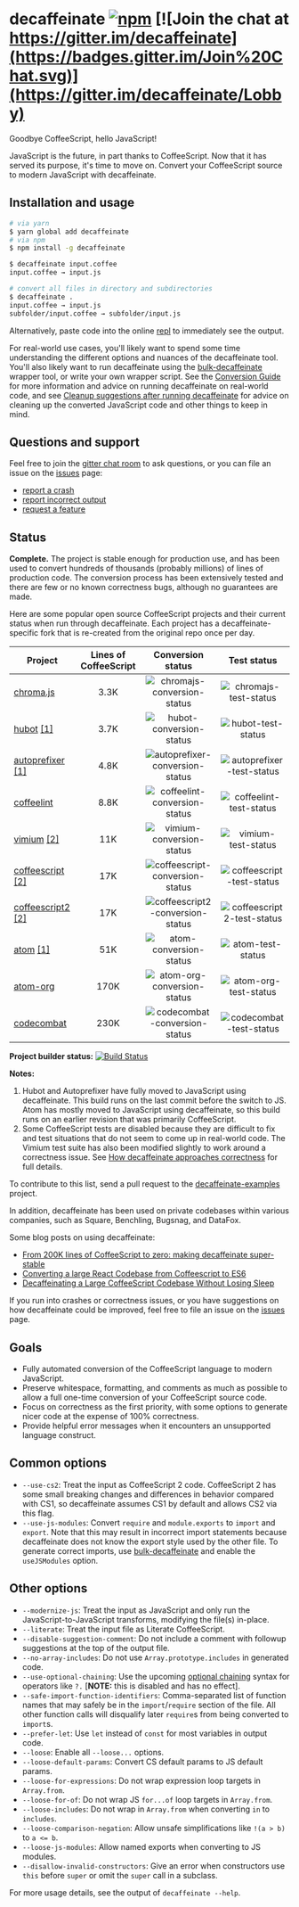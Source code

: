 # decaffeinate [![npm](https://img.shields.io/npm/v/decaffeinate.svg)](https://www.npmjs.com/package/decaffeinate) [![Join the chat at https://gitter.im/decaffeinate](https://badges.gitter.im/Join%20Chat.svg)](https://gitter.im/decaffeinate/Lobby)

Goodbye CoffeeScript, hello JavaScript!

JavaScript is the future, in part thanks to CoffeeScript. Now that it has served
its purpose, it's time to move on. Convert your CoffeeScript source to modern
JavaScript with decaffeinate.

## Installation and usage

```sh
# via yarn
$ yarn global add decaffeinate
# via npm
$ npm install -g decaffeinate

$ decaffeinate input.coffee
input.coffee → input.js

# convert all files in directory and subdirectories
$ decaffeinate .
input.coffee → input.js
subfolder/input.coffee → subfolder/input.js
```

Alternatively, paste code into the online [repl] to immediately see the output.

For real-world use cases, you'll likely want to spend some time understanding
the different options and nuances of the decaffeinate tool. You'll also likely
want to run decaffeinate using the [bulk-decaffeinate] wrapper tool, or write
your own wrapper script. See the [Conversion Guide][conversion-guide] for more
information and advice on running decaffeinate on real-world code, and see
[Cleanup suggestions after running decaffeinate][suggestions] for advice on
cleaning up the converted JavaScript code and other things to keep in mind.

## Questions and support

Feel free to join the [gitter chat room](https://gitter.im/decaffeinate/Lobby)
to ask questions, or you can file an issue on the [issues] page:

- [report a crash][crash-issue]
- [report incorrect output][wrong-issue]
- [request a feature][feature-issue]

## Status

**Complete.** The project is stable enough for production use, and has been used
to convert hundreds of thousands (probably millions) of lines of production
code. The conversion process has been extensively tested and there are few or no
known correctness bugs, although no guarantees are made.

Here are some popular open source CoffeeScript projects and their current status
when run through decaffeinate. Each project has a decaffeinate-specific fork
that is re-created from the original repo once per day.

| Project                                                   | Lines of CoffeeScript |         Conversion status          |         Test status          |
| --------------------------------------------------------- | :-------------------: | :--------------------------------: | :--------------------------: |
| [chroma.js]                                               |         3.3K          |   ![chromajs-conversion-status]    |   ![chromajs-test-status]    |
| [hubot][hubot] [\[1\]](#converted-note)                   |         3.7K          |     ![hubot-conversion-status]     |     ![hubot-test-status]     |
| [autoprefixer][autoprefixer] [\[1\]](#converted-note)     |         4.8K          | ![autoprefixer-conversion-status]  | ![autoprefixer-test-status]  |
| [coffeelint]                                              |         8.8K          |  ![coffeelint-conversion-status]   |  ![coffeelint-test-status]   |
| [vimium][vimium] [\[2\]](#correctness-note)               |          11K          |    ![vimium-conversion-status]     |    ![vimium-test-status]     |
| [coffeescript][coffeescript] [\[2\]](#correctness-note)   |          17K          | ![coffeescript-conversion-status]  | ![coffeescript-test-status]  |
| [coffeescript2][coffeescript2] [\[2\]](#correctness-note) |          17K          | ![coffeescript2-conversion-status] | ![coffeescript2-test-status] |
| [atom][atom] [\[1\]](#converted-note)                     |          51K          |     ![atom-conversion-status]      |     ![atom-test-status]      |
| [atom-org]                                                |         170K          |   ![atom-org-conversion-status]    |   ![atom-org-test-status]    |
| [codecombat]                                              |         230K          |  ![codecombat-conversion-status]   |  ![codecombat-test-status]   |

**Project builder status:** [![Build Status](https://travis-ci.org/decaffeinate/decaffeinate-example-builder.svg?branch=master)](https://travis-ci.org/decaffeinate/decaffeinate-example-builder)

**Notes:**

1. <a id='converted-note'></a>Hubot and Autoprefixer have fully moved to
   JavaScript using decaffeinate. This build runs on the last commit before the
   switch to JS. Atom has mostly moved to JavaScript using decaffeinate, so this
   build runs on an earlier revision that was primarily CoffeeScript.
2. <a id='correctness-note'></a>Some CoffeeScript tests are disabled because
   they are difficult to fix and test situations that do not seem to come up in
   real-world code. The Vimium test suite has also been modified slightly to
   work around a correctness issue. See
   [How decaffeinate approaches correctness][correctness-issues] for full details.

To contribute to this list, send a pull request to the [decaffeinate-examples]
project.

In addition, decaffeinate has been used on private codebases within various
companies, such as Square, Benchling, Bugsnag, and DataFox.

Some blog posts on using decaffeinate:

- [From 200K lines of CoffeeScript to zero: making decaffeinate super-stable][benchling-blog-post]
- [Converting a large React Codebase from Coffeescript to ES6][bugsnag-blog-post]
- [Decaffeinating a Large CoffeeScript Codebase Without Losing Sleep][datafox-blog-post]

If you run into crashes or correctness issues, or you have suggestions on how
decaffeinate could be improved, feel free to file an issue on the [issues] page.

[chroma.js]: https://github.com/decaffeinate-examples/chroma.js
[hubot]: https://github.com/decaffeinate-examples/hubot
[autoprefixer]: https://github.com/decaffeinate-examples/autoprefixer
[coffeelint]: https://github.com/decaffeinate-examples/coffeelint
[vimium]: https://github.com/decaffeinate-examples/vimium
[coffeescript]: https://github.com/decaffeinate-examples/coffeescript
[coffeescript2]: https://github.com/decaffeinate-examples/coffeescript2
[atom]: https://github.com/decaffeinate-examples/atom
[atom-org]: https://github.com/decaffeinate-examples/atom-org
[codecombat]: https://github.com/decaffeinate-examples/codecombat
[decaffeinate-examples]: https://github.com/decaffeinate/decaffeinate-examples
[chromajs-conversion-status]: https://decaffeinate-examples.github.io/chroma.js/conversion-status.svg
[chromajs-test-status]: https://decaffeinate-examples.github.io/chroma.js/test-status.svg
[hubot-conversion-status]: https://decaffeinate-examples.github.io/hubot/conversion-status.svg
[hubot-test-status]: https://decaffeinate-examples.github.io/hubot/test-status.svg
[autoprefixer-conversion-status]: https://decaffeinate-examples.github.io/autoprefixer/conversion-status.svg
[autoprefixer-test-status]: https://decaffeinate-examples.github.io/autoprefixer/test-status.svg
[coffeelint-conversion-status]: https://decaffeinate-examples.github.io/coffeelint/conversion-status.svg
[coffeelint-test-status]: https://decaffeinate-examples.github.io/coffeelint/test-status.svg
[vimium-conversion-status]: https://decaffeinate-examples.github.io/vimium/conversion-status.svg
[vimium-test-status]: https://decaffeinate-examples.github.io/vimium/test-status.svg
[coffeescript-conversion-status]: https://decaffeinate-examples.github.io/coffeescript/conversion-status.svg
[coffeescript-test-status]: https://decaffeinate-examples.github.io/coffeescript/test-status.svg
[coffeescript2-conversion-status]: https://decaffeinate-examples.github.io/coffeescript2/conversion-status.svg
[coffeescript2-test-status]: https://decaffeinate-examples.github.io/coffeescript2/test-status.svg
[atom-conversion-status]: https://decaffeinate-examples.github.io/atom/conversion-status.svg
[atom-test-status]: https://decaffeinate-examples.github.io/atom/test-status.svg
[atom-org-conversion-status]: https://decaffeinate-examples.github.io/atom-org/conversion-status.svg
[atom-org-test-status]: https://decaffeinate-examples.github.io/atom-org/test-status.svg
[codecombat-conversion-status]: https://decaffeinate-examples.github.io/codecombat/conversion-status.svg
[codecombat-test-status]: https://decaffeinate-examples.github.io/codecombat/test-status.svg
[benchling-blog-post]: https://benchling.engineering/from-200k-lines-of-coffeescript-to-zero-making-decaffeinate-super-stable-4de0ca68d9bc
[bugsnag-blog-post]: https://blog.bugsnag.com/converting-a-large-react-codebase-from-coffeescript-to-es6/
[datafox-blog-post]: https://eng.datafox.com/javascript/2017/07/18/decaffeinating-large-coffeescript-codebase/

## Goals

- Fully automated conversion of the CoffeeScript language to modern JavaScript.
- Preserve whitespace, formatting, and comments as much as possible to allow
  a full one-time conversion of your CoffeeScript source code.
- Focus on correctness as the first priority, with some options to generate
  nicer code at the expense of 100% correctness.
- Provide helpful error messages when it encounters an unsupported language
  construct.

## Common options

- `--use-cs2`: Treat the input as CoffeeScript 2 code. CoffeeScript 2 has some
  small breaking changes and differences in behavior compared with CS1, so
  decaffeinate assumes CS1 by default and allows CS2 via this flag.
- `--use-js-modules`: Convert `require` and `module.exports` to `import` and
  `export`. Note that this may result in incorrect import statements because
  decaffeinate does not know the export style used by the other file. To
  generate correct imports, use [bulk-decaffeinate][bulk-decaffeinate] and
  enable the `useJSModules` option.

## Other options

- `--modernize-js`: Treat the input as JavaScript and only run the
  JavaScript-to-JavaScript transforms, modifying the file(s) in-place.
- `--literate`: Treat the input file as Literate CoffeeScript.
- `--disable-suggestion-comment`: Do not include a comment with followup
  suggestions at the top of the output file.
- `--no-array-includes`: Do not use `Array.prototype.includes` in generated
  code.
- `--use-optional-chaining`: Use the upcoming
  [optional chaining](https://github.com/tc39/proposal-optional-chaining) syntax
  for operators like `?.` [**NOTE:** this is disabled and has no effect].
- `--safe-import-function-identifiers`: Comma-separated list of function names
  that may safely be in the `import`/`require` section of the file. All other
  function calls will disqualify later `require`s from being converted to
  `import`s.
- `--prefer-let`: Use `let` instead of `const` for most variables in output
  code.
- `--loose`: Enable all `--loose...` options.
- `--loose-default-params`: Convert CS default params to JS default params.
- `--loose-for-expressions`: Do not wrap expression loop targets in `Array.from`.
- `--loose-for-of`: Do not wrap JS `for...of` loop targets in `Array.from`.
- `--loose-includes`: Do not wrap in `Array.from` when converting `in` to `includes`.
- `--loose-comparison-negation`: Allow unsafe simplifications like `!(a > b)` to `a <= b`.
- `--loose-js-modules`: Allow named exports when converting to JS modules.
- `--disallow-invalid-constructors`: Give an error when constructors use `this`
  before `super` or omit the `super` call in a subclass.

For more usage details, see the output of `decaffeinate --help`.

[repl]: http://decaffeinate-project.org/repl/
[bulk-decaffeinate]: https://github.com/decaffeinate/bulk-decaffeinate
[issues]: https://github.com/decaffeinate/decaffeinate/issues
[crash-issue]: https://github.com/decaffeinate/decaffeinate/issues/new?template=crash.md
[wrong-issue]: https://github.com/decaffeinate/decaffeinate/issues/new?template=wrong.md
[feature-issue]: https://github.com/decaffeinate/decaffeinate/issues/new?template=feature.md
[conversion-guide]: https://github.com/decaffeinate/decaffeinate/blob/master/docs/conversion-guide.md
[suggestions]: https://github.com/decaffeinate/decaffeinate/blob/master/docs/suggestions.md
[correctness-issues]: https://github.com/decaffeinate/decaffeinate/blob/master/docs/correctness-issues.md
